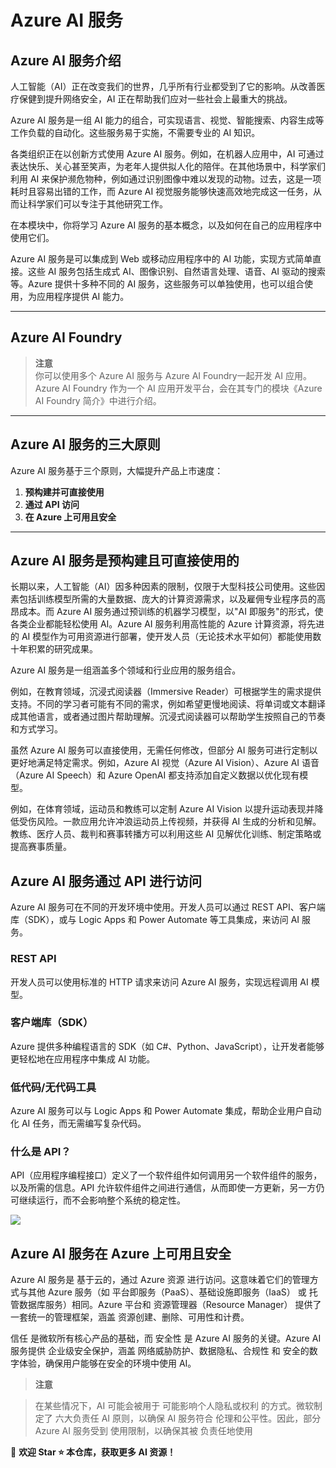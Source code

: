 # Azure AI 服务


## Azure AI 服务介绍

人工智能（AI）正在改变我们的世界，几乎所有行业都受到了它的影响。从改善医疗保健到提升网络安全，AI 正在帮助我们应对一些社会上最重大的挑战。

Azure AI 服务是一组 AI 能力的组合，可实现语言、视觉、智能搜索、内容生成等工作负载的自动化。这些服务易于实施，不需要专业的 AI 知识。

各类组织正在以创新方式使用 Azure AI 服务。例如，在机器人应用中，AI 可通过表达快乐、关心甚至笑声，为老年人提供拟人化的陪伴。在其他场景中，科学家们利用 AI 来保护濒危物种，例如通过识别图像中难以发现的动物。过去，这是一项耗时且容易出错的工作，而 Azure AI 视觉服务能够快速高效地完成这一任务，从而让科学家们可以专注于其他研究工作。

在本模块中，你将学习 Azure AI 服务的基本概念，以及如何在自己的应用程序中使用它们。


Azure AI 服务是可以集成到 Web 或移动应用程序中的 AI 功能，实现方式简单直接。这些 AI 服务包括生成式 AI、图像识别、自然语言处理、语音、AI 驱动的搜索等。Azure 提供十多种不同的 AI 服务，这些服务可以单独使用，也可以组合使用，为应用程序提供 AI 能力。

---

## Azure AI Foundry

> **注意**  
> 你可以使用多个 Azure AI 服务与 Azure AI Foundry一起开发 AI 应用。Azure AI Foundry 作为一个 AI 应用开发平台，会在其专门的模块《Azure AI Foundry 简介》中进行介绍。

---

## Azure AI 服务的三大原则

Azure AI 服务基于三个原则，大幅提升产品上市速度：

1. **预构建并可直接使用**
2. **通过 API 访问**
3. **在 Azure 上可用且安全**

---

## Azure AI 服务是预构建且可直接使用的

长期以来，人工智能（AI）因多种因素的限制，仅限于大型科技公司使用。这些因素包括训练模型所需的大量数据、庞大的计算资源需求，以及雇佣专业程序员的高昂成本。而 Azure AI 服务通过预训练的机器学习模型，以"AI 即服务"的形式，使各类企业都能轻松使用 AI。Azure AI 服务利用高性能的 Azure 计算资源，将先进的 AI 模型作为可用资源进行部署，使开发人员（无论技术水平如何）都能使用数十年积累的研究成果。

Azure AI 服务是一组涵盖多个领域和行业应用的服务组合。

例如，在教育领域，沉浸式阅读器（Immersive Reader）可根据学生的需求提供支持。不同的学习者可能有不同的需求，例如希望更慢地阅读、将单词或文本翻译成其他语言，或者通过图片帮助理解。沉浸式阅读器可以帮助学生按照自己的节奏和方式学习。

虽然 Azure AI 服务可以直接使用，无需任何修改，但部分 AI 服务可进行定制以更好地满足特定需求。例如，Azure AI 视觉（Azure AI Vision）、Azure AI 语音（Azure AI Speech）和 Azure OpenAI 都支持添加自定义数据以优化现有模型。

例如，在体育领域，运动员和教练可以定制 Azure AI Vision 以提升运动表现并降低受伤风险。一款应用允许冲浪运动员上传视频，并获得 AI 生成的分析和见解。教练、医疗人员、裁判和赛事转播方可以利用这些 AI 见解优化训练、制定策略或提高赛事质量。

## Azure AI 服务通过 API 进行访问

Azure AI 服务可在不同的开发环境中使用。开发人员可以通过 REST API、客户端库（SDK），或与 Logic Apps 和 Power Automate 等工具集成，来访问 AI 服务。

### REST API

开发人员可以使用标准的 HTTP 请求来访问 Azure AI 服务，实现远程调用 AI 模型。

### 客户端库（SDK）

Azure 提供多种编程语言的 SDK（如 C#、Python、JavaScript），让开发者能够更轻松地在应用程序中集成 AI 功能。

### 低代码/无代码工具

Azure AI 服务可以与 Logic Apps 和 Power Automate 集成，帮助企业用户自动化 AI 任务，而无需编写复杂代码。

### 什么是 API？

API（应用程序编程接口）定义了一个软件组件如何调用另一个软件组件的服务，以及所需的信息。API 允许软件组件之间进行通信，从而即使一方更新，另一方仍可继续运行，而不会影响整个系统的稳定性。

![](/learning-notes/materials/endpoints-keys.png)  

## Azure AI 服务在 Azure 上可用且安全

Azure AI 服务是 基于云的，通过 Azure 资源 进行访问。这意味着它们的管理方式与其他 Azure 服务（如 平台即服务（PaaS）、基础设施即服务（IaaS） 或 托管数据库服务）相同。Azure 平台和 资源管理器（Resource Manager） 提供了一套统一的管理框架，涵盖 资源创建、删除、可用性和计费。

信任 是微软所有核心产品的基础，而 安全性 是 Azure AI 服务的关键。Azure AI 服务提供 企业级安全保护，涵盖 网络威胁防护、数据隐私、合规性 和 安全的数字体验，确保用户能够在安全的环境中使用 AI。

> **注意**

> 在某些情况下，AI 可能会被用于 可能影响个人隐私或权利 的方式。微软制定了 六大负责任 AI 原则，以确保 AI 服务符合 伦理和公平性。因此，部分 Azure AI 服务受到 使用限制，以确保其被 负责任地使用


📢 **欢迎 Star ⭐ 本仓库，获取更多 AI 资源！**